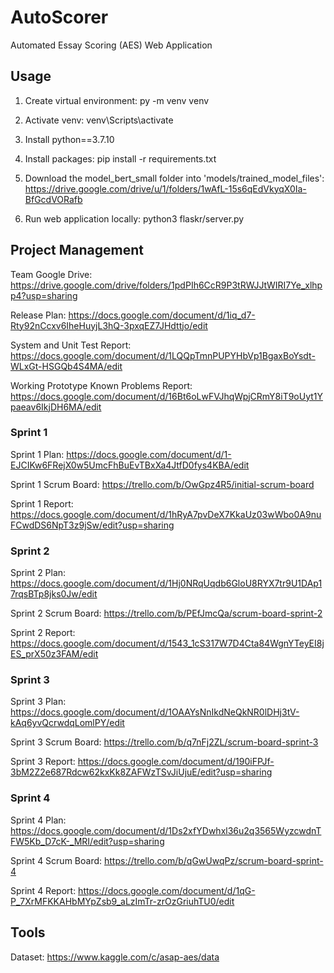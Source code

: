 # AutoScorer
Automated Essay Scoring (AES) Web Application

## Usage
1. Create virtual environment: py -m venv venv

2. Activate venv: venv\Scripts\activate

3. Install python==3.7.10

4. Install packages: pip install -r requirements.txt

5. Download the model_bert_small folder into 'models/trained_model_files': https://drive.google.com/drive/u/1/folders/1wAfL-15s6qEdVkyqX0Ia-BfGcdVORafb

6. Run web application locally: python3 flaskr/server.py

## Project Management

Team Google Drive: https://drive.google.com/drive/folders/1pdPIh6CcR9P3tRWJJtWIRI7Ye_xlhpp4?usp=sharing

Release Plan: https://docs.google.com/document/d/1iq_d7-Rty92nCcxv6IheHuyjL3hQ-3pxqEZ7JHdttjo/edit

System and Unit Test Report: https://docs.google.com/document/d/1LQQpTmnPUPYHbVp1BgaxBoYsdt-WLxGt-HSGQb4S4MA/edit

Working Prototype Known Problems Report: https://docs.google.com/document/d/16Bt6oLwFVJhqWpjCRmY8iT9oUyt1Ypaeav6IkjDH6MA/edit

### Sprint 1 

Sprint 1 Plan: https://docs.google.com/document/d/1-EJCIKw6FRejX0w5UmcFhBuEvTBxXa4JtfD0fys4KBA/edit

Sprint 1 Scrum Board: https://trello.com/b/OwGpz4R5/initial-scrum-board

Sprint 1 Report: https://docs.google.com/document/d/1hRyA7pvDeX7KkaUz03wWbo0A9nuFCwdDS6NpT3z9jSw/edit?usp=sharing

### Sprint 2

Sprint 2 Plan: https://docs.google.com/document/d/1Hj0NRqUqdb6GloU8RYX7tr9U1DAp17rqsBTp8jks0Jw/edit

Sprint 2 Scrum Board: https://trello.com/b/PEfJmcQa/scrum-board-sprint-2

Sprint 2 Report: https://docs.google.com/document/d/1543_1cS317W7D4Cta84WgnYTeyEI8jES_prX50z3FAM/edit

### Sprint 3

Sprint 3 Plan: https://docs.google.com/document/d/1OAAYsNnIkdNeQkNR0lDHj3tV-kAq6yvQcrwdqLomlPY/edit

Sprint 3 Scrum Board: https://trello.com/b/q7nFj2ZL/scrum-board-sprint-3

Sprint 3 Report: https://docs.google.com/document/d/190iFPJf-3bM2Z2e687Rdcw62kxKk8ZAFWzTSvJiUjuE/edit?usp=sharing

### Sprint 4

Sprint 4 Plan: https://docs.google.com/document/d/1Ds2xfYDwhxl36u2q3565WyzcwdnTFW5Kb_D7cK-_MRI/edit?usp=sharing

Sprint 4 Scrum Board: https://trello.com/b/qGwUwqPz/scrum-board-sprint-4

Sprint 4 Report: https://docs.google.com/document/d/1qG-P_7XrMFKKAHbMYpZsb9_aLzImTr-zrOzGriuhTU0/edit

## Tools

Dataset: https://www.kaggle.com/c/asap-aes/data

